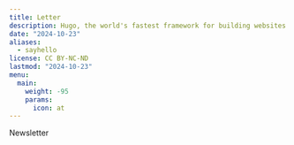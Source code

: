 ```yaml
---
title: Letter
description: Hugo, the world's fastest framework for building websites
date: "2024-10-23"
aliases:
  - sayhello
license: CC BY-NC-ND
lastmod: "2024-10-23"
menu:
  main:
    weight: -95
    params:
      icon: at
---
```


Newsletter
